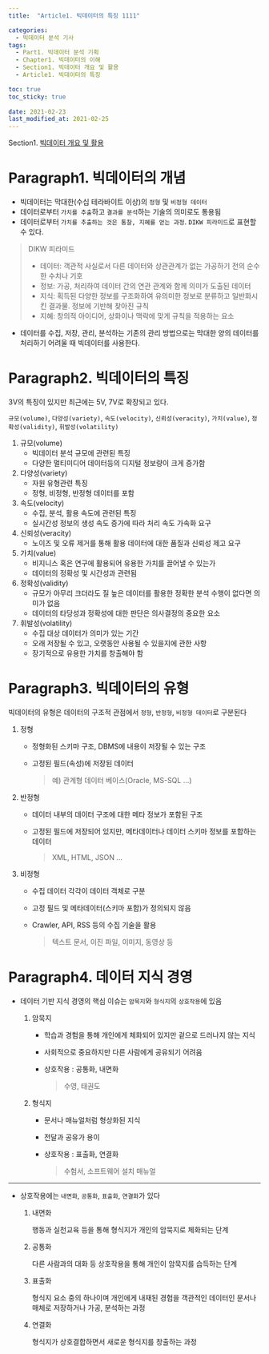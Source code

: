 ```yaml
---
title:  "Article1. 빅데이터의 특징 1111"

categories:
  - 빅데이터 분석 기사
tags:
  - Part1. 빅데이터 분석 기획
  - Chapter1. 빅데이터의 이해
  - Section1. 빅데이터 개요 및 활용
  - Article1. 빅데이터의 특징

toc: true
toc_sticky: true
 
date: 2021-02-23
last_modified_at: 2021-02-25
---
```


Section1. [빅데이터 개요 및 활용](https://goaswon.github.io/%EB%B9%85%EB%8D%B0%EC%9D%B4%ED%84%B0%20%EB%B6%84%EC%84%9D%20%EA%B8%B0%EC%82%AC/4200%EB%B6%84%EC%84%9D_%EA%B2%B0%EA%B3%BC_%ED%95%B4%EC%84%9D_%EB%B0%8F_%ED%99%9C%EC%9A%A9/)

# Paragraph1. 빅데이터의 개념

- 빅데이터는 막대한(수십 테라바이트 이상)의 `정형` 및 `비정형 데이터`
- 데이터로부터 `가치를 추출`하고 `결과를 분석`하는 기술의 의미로도 통용됨
- 데이터로부터 `가치를 추출하는 것은 통찰, 지혜를 얻는 과정`. `DIKW 피라미드`로 표현할 수 있다.

> DIKW 피라미드
> - 데이터: 객관적 사실로서 다른 데이터와 상관관계가 없는 가공하기 전의 순수한 수치나 기호
> - 정보: 가공, 처리하여 데이터 간의 연관 관계와 함께 의미가 도출된 데이터
> - 지식: 획득된 다양한 정보를 구조화하여 유의미한 정보로 분류하고 일반화시킨 결과물. 정보에 기반해 찾아진 규칙
> - 지혜: 창의적 아이디어, 상화이나 맥락에 맞게 규칙을 적용하는 요소

- 데이터를 수집, 저장, 관리, 분석하는 기존의 관리 방법으로는 막대한 양의 데이터를 처리하기 어려울 때 빅데이터를 사용한다.

# Paragraph2. 빅데이터의 특징
3V의 특징이 있지만 최근에는 5V, 7V로 확장되고 있다.

`규모(volume)`, `다양성(variety)`, `속도(velocity)`, `신뢰성(veracity)`, `가치(value)`, `정확성(validity)`, `휘발성(volatility)`

1. 규모(volume)
   - 빅데이터 분석 규모에 관련된 특징
   - 다양한 멀티미디어 데이터등의 디지털 정보량이 크게 증가함
2. 다양성(variety)
   * 자원 유형관련 특징
   * 정형, 비정형, 반정형 데이터를 포함
3. 속도(velocity)
   - 수집, 분석, 활용 속도에 관련된 특징
   - 실시간성 정보의 생성 속도 증가에 따라 처리 속도 가속화 요구
4. 신뢰성(veracity)
   - 노이즈 및 오류 제거를 통해 활용 데이터에 대한 품질과 신뢰성 제고 요구
5. 가치(value)
   - 비지니스 혹은 연구에 활용되어 유용한 가치를 끌어낼 수 있는가
   - 데이터의 정확성 및 시간성과 관련됨
6. 정확성(validity)
   - 규모가 아무리 크더라도 질 높은 데이터를 활용한 정확한 분석 수행이 없다면 의미가 없음
   - 데이터의 타당성과 정확성에 대한 판단은 의사결정의 중요한 요소
7. 휘발성(volatility)
   - 수집 대상 데이터가 의미가 있는 기간
   - 오래 저장될 수 있고, 오랫동안 사용될 수 있을지에 관한 사항
   - 장기적으로 유용한 가치를 창출해야 함

# Paragraph3. 빅데이터의 유형

빅데이터의 유형은 데이터의 구조적 관점에서 `정형`, `반정형`, `비정형 데이터`로 구분된다

1. 정형

   - 정형화된 스키마 구조, DBMS에 내용이 저장될 수 있는 구조

   - 고정된 필드(속성)에 저장된 데이터

     > 예) 관계형 데이터 베이스(Oracle, MS-SQL ...)

2. 반정형

   - 데이터 내부의 데이터 구조에 대한 메타 정보가 포함된 구조

   - 고정된 필드에 저장되어 있지만, 메타데이터나 데이터 스키마 정보를 포함하는 데이터

     > XML, HTML, JSON ...

3. 비정형

   - 수집 데이터 각각이 데이터 객체로 구분

   - 고정 필드 및 메타데이터(스키마 포함)가 정의되지 않음

   - Crawler, API, RSS 등의 수집 기술을 활용

     > 텍스트 문서, 이진 파일, 이미지, 동영상 등

# Paragraph4. 데이터 지식 경영

* 데이터 기반 지식 경영의 핵심 이슈는 `암묵지`와 `형식지`의 `상호작용`에 있음

  1. 암묵지

     - 학습과 경험을 통해 개인에게 체화되어 있지만 겉으로 드러나지 않는 지식

     - 사회적으로 중요하지만 다른 사람에게 공유되기 어려움

     - 상호작용 : 공통화, 내면화

       > 수영, 태권도

       

  2. 형식지

     - 문서나 매뉴얼처럼 형상화된 지식

     - 전달과 공유가 용이

     - 상호작용 : 표출화, 연결화 

       > 수험서, 소프트웨어 설치 매뉴얼

---

* 상호작용에는 `내면화`, `공통화`, `표출화`, `연결화`가 있다

  1. 내면화

     행동과 실천교육 등을 통해 형식지가 개인의 암묵지로 체화되는 단계

  2. 공통화

     다른 사람과의 대화 등 상호작용을 통해 개인이 암묵지를 습득하는 단계

  3. 표출화

     형식지 요소 중의 하나이며 개인에게 내재된 경험을 객관적인 데이터인 문서나 매체로 저장하거나 가공, 분석하는 과정

  4. 연결화

     형식지가 상호결합하면서 새로운 형식지를 창출하는 과정